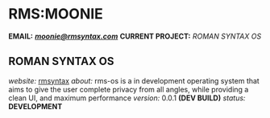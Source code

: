 # RMS:MOONIE
**EMAIL:** ***moonie@rmsyntax.com***
**CURRENT PROJECT:** *ROMAN SYNTAX OS*
## ROMAN SYNTAX OS
*website:* [rmsyntax](https://rmsyntax.com/)
*about:* rms-os is a in development operating system that aims to give the user complete privacy from all angles, while providing a clean UI, and maximum performance
*version:* 0.0.1 **(DEV BUILD)**
*status:* **DEVELOPMENT**
